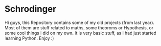 # Schrodinger
Hi guys, this Repository contains some of my old projects (from last year).
Most of them are stuff related to maths, some theoroms or Hypothesis, or some cool things I did on my own.
It is very basic stuff, as I had just started learning Python.
Enjoy :)
